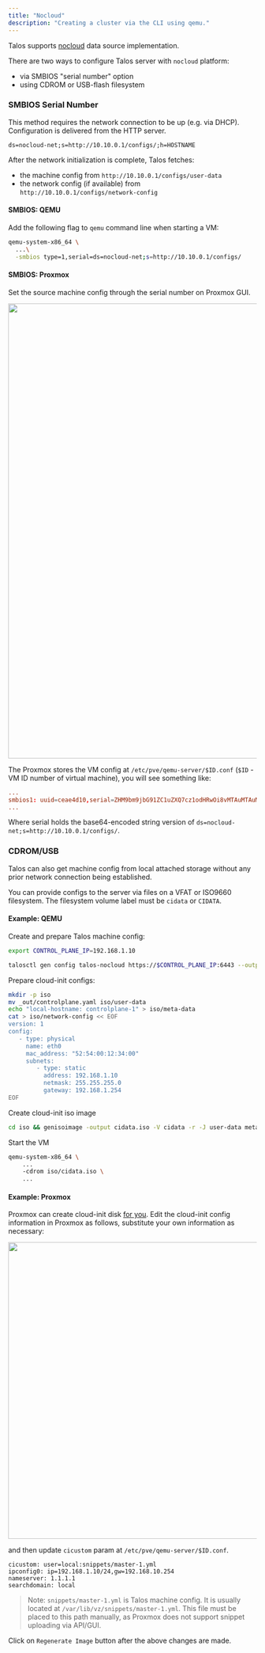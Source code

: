 ```yaml
---
title: "Nocloud"
description: "Creating a cluster via the CLI using qemu."
---
```


Talos supports [nocloud](https://cloudinit.readthedocs.io/en/latest/reference/datasources/nocloud.html) data source implementation.

There are two ways to configure Talos server with `nocloud` platform:

* via SMBIOS "serial number" option
* using CDROM or USB-flash filesystem

### SMBIOS Serial Number

This method requires the network connection to be up (e.g. via DHCP).
Configuration is delivered from the HTTP server.

```text
ds=nocloud-net;s=http://10.10.0.1/configs/;h=HOSTNAME
```

After the network initialization is complete, Talos fetches:

* the machine config from `http://10.10.0.1/configs/user-data`
* the network config (if available) from `http://10.10.0.1/configs/network-config`

#### SMBIOS: QEMU

Add the following flag to `qemu` command line when starting a VM:

```bash
qemu-system-x86_64 \
  ...\
  -smbios type=1,serial=ds=nocloud-net;s=http://10.10.0.1/configs/
```

#### SMBIOS: Proxmox

Set the source machine config through the serial number on Proxmox GUI.

<img src="/images/no-cloud/proxmox-smbios.png" width="920px">

The Proxmox stores the VM config at `/etc/pve/qemu-server/$ID.conf` (```$ID``` - VM ID number of virtual machine), you will see something like:

```conf
...
smbios1: uuid=ceae4d10,serial=ZHM9bm9jbG91ZC1uZXQ7cz1odHRwOi8vMTAuMTAuMC4xL2NvbmZpZ3Mv,base64=1
...
```

Where serial holds the base64-encoded string version of `ds=nocloud-net;s=http://10.10.0.1/configs/`.

### CDROM/USB

Talos can also get machine config from local attached storage without any prior network connection being established.

You can provide configs to the server via files on a VFAT or ISO9660 filesystem.
The filesystem volume label must be ```cidata``` or ```CIDATA```.

#### Example: QEMU

Create and prepare Talos machine config:

```bash
export CONTROL_PLANE_IP=192.168.1.10

talosctl gen config talos-nocloud https://$CONTROL_PLANE_IP:6443 --output-dir _out
```

Prepare cloud-init configs:

```bash
mkdir -p iso
mv _out/controlplane.yaml iso/user-data
echo "local-hostname: controlplane-1" > iso/meta-data
cat > iso/network-config << EOF
version: 1
config:
   - type: physical
     name: eth0
     mac_address: "52:54:00:12:34:00"
     subnets:
        - type: static
          address: 192.168.1.10
          netmask: 255.255.255.0
          gateway: 192.168.1.254
EOF
```

Create cloud-init iso image

```bash
cd iso && genisoimage -output cidata.iso -V cidata -r -J user-data meta-data network-config
```

Start the VM

```bash
qemu-system-x86_64 \
    ...
    -cdrom iso/cidata.iso \
    ...
```

#### Example: Proxmox

Proxmox can create cloud-init disk [for you](https://pve.proxmox.com/wiki/Cloud-Init_Support).
Edit the cloud-init config information in Proxmox as follows, substitute your own information as necessary:

<img src="/images/no-cloud/proxmox-cloudinit.png" width="600px">

and then update ```cicustom``` param at `/etc/pve/qemu-server/$ID.conf`.

```config
cicustom: user=local:snippets/master-1.yml
ipconfig0: ip=192.168.1.10/24,gw=192.168.10.254
nameserver: 1.1.1.1
searchdomain: local
```

> Note: `snippets/master-1.yml` is Talos machine config.
It is usually located at `/var/lib/vz/snippets/master-1.yml`.
This file must be placed to this path manually, as Proxmox does not support snippet uploading via API/GUI.

Click on `Regenerate Image` button after the above changes are made.
